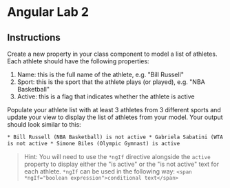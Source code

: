 # Angular Lab 2

## Instructions

Create a new property in your class component to model a list of athletes. Each
athlete should have the following properties:

1. Name: this is the full name of the athlete, e.g. "Bill Russell"
2. Sport: this is the sport that the athlete plays (or played), e.g. "NBA
   Basketball"
3. Active: this is a flag that indicates whether the athlete is active

Populate your athlete list with at least 3 athletes from 3 different sports and
update your view to display the list of athletes from your model. Your output
should look similar to this:

```html
* Bill Russell (NBA Basketball) is not active * Gabriela Sabatini (WTA Tennis)
is not active * Simone Biles (Olympic Gymnast) is active
```

> Hint: You will need to use the `*ngIf` directive alongside the `active`
> property to display either the "is active" or the "is not active" text for
> each athlete. `*ngIf` can be used in the following way:
> `<span *ngIf="boolean expression">conditional text</span>`
